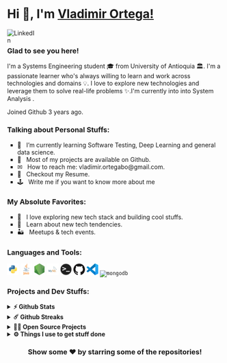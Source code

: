 <h1>Hi 👋, I'm <a href="https://github.com/vladortegab" rel="noopener" target="_blank"> Vladimir Ortega!</a></h1>

<a href="https://www.linkedin.com/in/vlado-or/" rel="noopener" target="_blank">
        <img align="left" alt="LinkedIn" width="70px"
            src="https://img.shields.io/badge/-LinkedIn-0e76a8?style=flat-square&logo=Linkedin&logoColor=white" />
    </a>
    <br>



### Glad to see you here! &nbsp; 



  <a>  I'm a Systems Engineering student 🎓 from University of Antioquia 🏛. I'm a passionate learner who's always willing to learn and work across technologies and domains             💡. I love to explore new technologies and leverage them to solve real-life problems ✨.I'm currently into into System Analysis .</a>

   <a> Joined Github 3 years ago.</a>
  
### Talking about Personal Stuffs: &nbsp; 
<ul dir="auto">
        <li type="square">
            <g-emoji class="g-emoji" alias="transport-air"
                fallback-src="https://github.githubassets.com/images/icons/emoji/unicode/1f680.png?v8">🚀</g-emoji>
            &nbsp;
            I’m currently learning Software Testing, Deep Learning and general data science.
        </li>
        <li type="square">
            <g-emoji class="g-emoji" alias="book-paper-1f4d6"
                fallback-src="https://github.githubassets.com/images/icons/emoji/unicode/1f4d6.png?v8">📖 </g-emoji>
            &nbsp;
            Most of my projects are available on Github.
        </li>
        <li type="square">
            <g-emoji class="g-emoji" alias="mail-2709"
                fallback-src="https://github.githubassets.com/images/icons/emoji/unicode/2709.png?v8">✉ </g-emoji>
            &nbsp;
            How to reach me: vladimir.ortegabo@gmail.com.
        </li>
        <li type="square">
            <g-emoji class="g-emoji" alias="person-1F466"
                fallback-src="https://github.githubassets.com/images/icons/emoji/unicode/1f469-1f466.png?v8	">👦
            </g-emoji> &nbsp;
            Checkout my Resume.
        </li>
        <li type="square">
            <g-emoji class="g-emoji" alias="game-1f579"
                fallback-src="https://github.githubassets.com/images/icons/emoji/unicode/1f579.png?v8	">🕹</g-emoji>
            &nbsp;
            Write me if you want to know more about me
        </li>   </ul>

### My Absolute Favorites: &nbsp; 
<ul dir="auto">
        <li type="square">
            <g-emoji class="g-emoji" alias="person-sport"
                fallback-src="https://github.githubassets.com/images/icons/emoji/unicode/1f939.png?v8">🤹</g-emoji>
            &nbsp;
            I love exploring new tech stack and building cool stuffs.
        </li>
        <li type="square">
            <g-emoji class="g-emoji" alias="transport-ground"
                fallback-src="https://github.githubassets.com/images/icons/emoji/unicode/1f6f4.png?v8">🛴</g-emoji>
            &nbsp;
            Learn about new tech tendencies.
        </li>
        <li type="square">
            <g-emoji class="g-emoji" alias="place-geographic"
                fallback-src=" https://github.githubassets.com/images/icons/emoji/unicode/1f3dc.png?v8">🏜</g-emoji>
            &nbsp;
            Meetups & tech events.
        </li>  </ul>

### Languages and Tools: &nbsp; 

<code><img height="27" src="https://raw.githubusercontent.com/github/explore/80688e429a7d4ef2fca1e82350fe8e3517d3494d/topics/python/python.png" alt="Python"></code>
<code><img height="27" src="https://raw.githubusercontent.com/github/explore/80688e429a7d4ef2fca1e82350fe8e3517d3494d/topics/java/java.png" alt="Java"></code>
<code><img height="27" src="https://raw.githubusercontent.com/github/explore/80688e429a7d4ef2fca1e82350fe8e3517d3494d/topics/nodejs/nodejs.png" alt="nodejs"></code>
<code><img height="27" src="https://raw.githubusercontent.com/github/explore/80688e429a7d4ef2fca1e82350fe8e3517d3494d/topics/mysql/mysql.png" alt="mysql"></code>
<code><img height="27" src="https://raw.githubusercontent.com/github/explore/80688e429a7d4ef2fca1e82350fe8e3517d3494d/topics/terminal/terminal.png" alt="terminal"></code>
<code><img height="27" src="https://raw.githubusercontent.com/github/explore/78df643247d429f6cc873026c0622819ad797942/topics/github/github.png" alt="github"></code>
<code><img height="27" src="https://raw.githubusercontent.com/github/explore/78df643247d429f6cc873026c0622819ad797942/topics/visual-studio-code/visual-studio-code.png" alt="visual"></code>
<code><img height="27" src="https://encrypted-tbn0.gstatic.com/images?q=tbn%3AANd9GcSTTzPAw-55ssm1Im594xYZ9eRQu2JylrkYLg&usqp=CAU" alt="mongodb"></code>



### Projects and Dev Stuffs:

<details>	
  <summary><b>⚡ Github Stats</b></summary>

  <br />
  <img height="180em" src="https://github-readme-stats.vercel.app/api?username=vladortegab&show_icons=true&hide_border=true&&count_private=true&include_all_commits=true" />
  <img height="180em" src="https://github-readme-stats.vercel.app/api/top-langs/?username=vladortegab&exclude_repo=KNN-Image-Classification&show_icons=true&hide_border=true&layout=compact&langs_count=8"/>
</details>

<details>	
  <summary><b>☄️ Github Streaks</b></summary>

  <br />
  <img height="180em" src="https://github-readme-streak-stats.herokuapp.com/?user=vladortegab&hide_border=true" />
</details>

<details>
  <summary><b>🧑‍🚀 Open Source Projects</b></summary>

 
  <table>
    <thead align="center">
      <tr border: none;>
        <td><b>💻 Projects</b></td>
        <td><b>🌟 Stars</b></td>
        <td><b>🍴 Forks</b></td>
        <td><b>🐛 Issues</b></td>
        <td><b>🔔 Pull Requests</b></td>
        <td><b>👨‍💻 Language</b></td>
      </tr>
    </thead>
    <tbody>
      <tr></tr>
      <tr></tr>
      <tr></tr>
	    <tr>
	      <td><a href="https://github.com/vladortegab/vladortegab"><b>🤓 vladortegab</b></a></td>
        <td><img alt="Stars" src="https://img.shields.io/github/stars/vladortegab/vladortegab?style=flat-square&labelColor=343b41"/></td>
        <td><img alt="Forks" src="https://img.shields.io/github/forks/vladortegab/vladortegab?style=flat-square&labelColor=343b41"/></td>
        <td><img alt="Issues" src="https://img.shields.io/github/issues/vladortegab/vladortegab?style=flat-square"/></td>
        <td><img alt="Pull Requests" src="https://img.shields.io/github/issues-pr/vladortegab/vladortegab?style=flat-square"/></td>
        <td><img alt="Language" src="https://img.shields.io/badge/markdown-100%25-blue?style=flat-square"/></td></tr>
   </tbody>
  </table>
  <br />
</details>  
<details>	
  <br />
  <summary><b>⚙️ Things I use to get stuff done</b></summary>
  	<ul>
  	    <li><b>OS:</b> Windows 10</li>
	    <li><b>Computer Desktop: </b> Pc AMD Ryzen 7 5700G </li>
  	    <li><b>Browser: </b> Chrome Web Browser</li>
		    <li><b>Code Editor:</b> VSCode - The best editor out there.</li>
	    <li><b>To Stay Updated:</b> Linkedin and Twitter.</li>
	    <br />
		</ul>	
</details>


<div align="center">

### Show some ❤️ by starring some of the repositories!

</div>     

 

 
